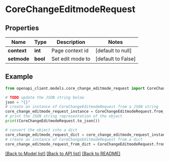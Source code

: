 # CoreChangeEditmodeRequest


## Properties

Name | Type | Description | Notes
------------ | ------------- | ------------- | -------------
**context** | **int** | Page context id | [default to null]
**setmode** | **bool** | Set edit mode to | [default to False]

## Example

```python
from openapi_client.models.core_change_editmode_request import CoreChangeEditmodeRequest

# TODO update the JSON string below
json = "{}"
# create an instance of CoreChangeEditmodeRequest from a JSON string
core_change_editmode_request_instance = CoreChangeEditmodeRequest.from_json(json)
# print the JSON string representation of the object
print(CoreChangeEditmodeRequest.to_json())

# convert the object into a dict
core_change_editmode_request_dict = core_change_editmode_request_instance.to_dict()
# create an instance of CoreChangeEditmodeRequest from a dict
core_change_editmode_request_from_dict = CoreChangeEditmodeRequest.from_dict(core_change_editmode_request_dict)
```
[[Back to Model list]](../README.md#documentation-for-models) [[Back to API list]](../README.md#documentation-for-api-endpoints) [[Back to README]](../README.md)


